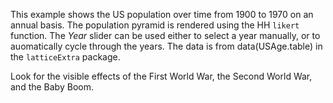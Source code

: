 This example shows the US population over time from 1900 to 1970 on an annual basis.
The population pyramid is rendered using the HH `likert` function.  The *Year* slider can
be used either to select a year manually, or to auomatically cycle through the years.
The data is from data(USAge.table) in the `latticeExtra` package.

Look for the visible effects of the First World War, the Second World War, and the Baby Boom.
